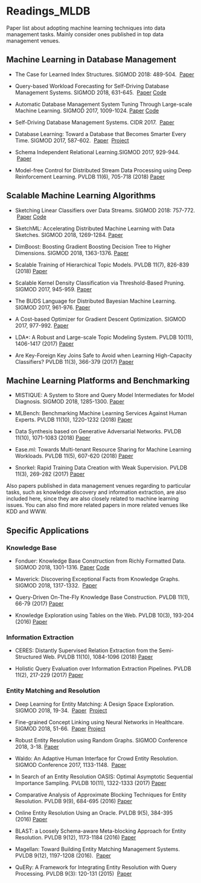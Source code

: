 # Readings_MLDB
Paper list about adopting machine learning techniques into data management tasks. Mainly consider ones published in top data management venues.

## <a name='ml-in-db'> Machine Learning in Database Management 
* The Case for Learned Index Structures. SIGMOD 2018: 489-504. &nbsp;[Paper](https://dl.acm.org/citation.cfm?doid=3183713.3196909)
  
* Query-based Workload Forecasting for Self-Driving Database Management Systems. SIGMOD 2018, 631-645. &nbsp;[Paper](https://dl.acm.org/citation.cfm?doid=3183713.3196908)&nbsp;[Code](https://github.com/malin1993ml/QueryBot5000)

* Automatic Database Management System Tuning Through Large-scale Machine Learning. SIGMOD 2017, 1009-1024.&nbsp;[Paper](https://dl.acm.org/citation.cfm?doid=3035918.3064029)&nbsp;[Code](https://github.com/cmu-db/ottertune)

* Self-Driving Database Management Systems. CIDR 2017. &nbsp;[Paper](http://cidrdb.org/cidr2017/papers/p42-pavlo-cidr17.pdf)

* Database Learning: Toward a Database that Becomes Smarter Every Time. SIGMOD 2017, 587-602. &nbsp;[Paper](https://dl.acm.org/citation.cfm?doid=3035918.3064013) &nbsp;[Project](http://verdictdb.org/)

* Schema Independent Relational Learning.SIGMOD 2017, 929-944. &nbsp;[Paper](https://dl.acm.org/citation.cfm?doid=3035918.3035923)

* Model-free Control for Distributed Stream Data Processing using Deep Reinforcement Learning. PVLDB 11(6), 705-718 (2018)&nbsp;[Paper](http://www.vldb.org/pvldb/vol11/p705-li.pdf)

## <a name='scale-ml'> Scalable Machine Learning Algorithms
* Sketching Linear Classifiers over Data Streams. SIGMOD 2018: 757-772.  &nbsp;[Paper](https://dl.acm.org/citation.cfm?doid=3183713.3196930)&nbsp;[Code](https://github.com/stanford-futuredata/wmsketch)
  
* SketchML: Accelerating Distributed Machine Learning with Data Sketches. SIGMOD 2018, 1269-1284.&nbsp;[Paper](https://dl.acm.org/citation.cfm?doid=3183713.3196894)

* DimBoost: Boosting Gradient Boosting Decision Tree to Higher Dimensions. SIGMOD 2018, 1363-1376.&nbsp;[Paper](https://dl.acm.org/citation.cfm?doid=3183713.3196892)

* Scalable Training of Hierarchical Topic Models. PVLDB 11(7), 826-839 (2018)&nbsp;[Paper](http://www.vldb.org/pvldb/vol11/p826-chen.pdf)

* Scalable Kernel Density Classification via Threshold-Based Pruning. SIGMOD 2017, 945-959.&nbsp;[Paper](https://dl.acm.org/citation.cfm?doid=3035918.3064035)

* The BUDS Language for Distributed Bayesian Machine Learning. SIGMOD 2017, 961-976.&nbsp;[Paper](https://dl.acm.org/citation.cfm?doid=3035918.3035937)

* A Cost-based Optimizer for Gradient Descent Optimization. SIGMOD 2017, 977-992.&nbsp;[Paper](https://dl.acm.org/citation.cfm?doid=3035918.3064042)

* LDA*: A Robust and Large-scale Topic Modeling System. PVLDB 10(11), 1406-1417 (2017)&nbsp;[Paper](http://www.vldb.org/pvldb/vol10/p1406-yu.pdf)

* Are Key-Foreign Key Joins Safe to Avoid when Learning High-Capacity Classifiers? PVLDB 11(3), 366-379 (2017)&nbsp;[Paper](http://www.vldb.org/pvldb/vol11/p366-shah.pdf)
  
## <a name='ml-sys'> Machine Learning Platforms and Benchmarking
* MISTIQUE: A System to Store and Query Model Intermediates for Model Diagnosis. SIGMOD 2018, 1285-1300.&nbsp;[Paper](https://dl.acm.org/citation.cfm?doid=3183713.3196934)
  
* MLBench: Benchmarking Machine Learning Services Against Human Experts. PVLDB 11(10), 1220-1232 (2018)&nbsp;[Paper](http://www.vldb.org/pvldb/vol11/p1220-liu.pdf)
  
* Data Synthesis based on Generative Adversarial Networks. PVLDB 11(10), 1071-1083 (2018)&nbsp;[Paper](http://www.vldb.org/pvldb/vol11/p1071-park.pdf)

* Ease.ml: Towards Multi-tenant Resource Sharing for Machine Learning Workloads. PVLDB 11(5), 607-620 (2018)&nbsp;[Paper](http://www.vldb.org/pvldb/vol11/p607-li.pdf)

* Snorkel: Rapid Training Data Creation with Weak Supervision. PVLDB 11(3), 269-282 (2017)&nbsp;[Paper](http://www.vldb.org/pvldb/vol11/p269-ratner.pdf)

Also papers published in data management venues regarding to particular tasks, such as knowledge discovery and information extraction, are also included here, since they are also closely related to machine learning issues. You can also find more related papers in more related venues like KDD and WWW.

## <a name='ml-app'> Specific Applications
### <a name='kbc'> Knowledge Base
* Fonduer: Knowledge Base Construction from Richly Formatted Data. SIGMOD 2018, 1301-1316.&nbsp;[Paper](https://dl.acm.org/citation.cfm?doid=3183713.3183729)&nbsp;[Code](https://github.com/HazyResearch/fonduer)
  
* Maverick: Discovering Exceptional Facts from Knowledge Graphs. SIGMOD 2018, 1317-1332. &nbsp;[Paper](https://dl.acm.org/citation.cfm?doid=3183713.3183730)

* Query-Driven On-The-Fly Knowledge Base Construction. PVLDB 11(1), 66-79 (2017)&nbsp;[Paper](http://www.vldb.org/pvldb/vol11/p66-nguyen.pdf)

* Knowledge Exploration using Tables on the Web. PVLDB 10(3), 193-204 (2016)&nbsp;[Paper](http://www.vldb.org/pvldb/vol10/p193-chirigati.pdf)

### <a name='info-ext'> Information Extraction
* CERES: Distantly Supervised Relation Extraction from the Semi-Structured Web. PVLDB 11(10), 1084-1096 (2018)&nbsp;[Paper](http://www.vldb.org/pvldb/vol11/p1084-lockard.pdf)
  
* Holistic Query Evaluation over Information Extraction Pipelines. PVLDB 11(2), 217-229 (2017)&nbsp;[Paper](http://www.vldb.org/pvldb/vol11/p217-ioannou.pdf)
  
### <a name='entity'> Entity Matching and Resolution
* Deep Learning for Entity Matching: A Design Space Exploration. SIGMOD 2018, 19-34. &nbsp;[Paper](https://dl.acm.org/citation.cfm?doid=3183713.3196926) &nbsp;[Project](https://sites.google.com/site/anhaidgroup/projects/magellan)

* Fine-grained Concept Linking using Neural Networks in Healthcare. SIGMOD 2018, 51-66. &nbsp;[Paper](https://dl.acm.org/citation.cfm?doid=3183713.3196907)&nbsp;[Project](http://www.comp.nus.edu.sg/~dbsystem/gemini/index.html)

* Robust Entity Resolution using Random Graphs. SIGMOD Conference 2018, 3-18.&nbsp;[Paper](https://dl.acm.org/citation.cfm?doid=3183713.3183755)

* Waldo: An Adaptive Human Interface for Crowd Entity Resolution. SIGMOD Conference 2017, 1133-1148. &nbsp;[Paper](https://dl.acm.org/citation.cfm?doid=3035918.3035931)

* In Search of an Entity Resolution OASIS: Optimal Asymptotic Sequential Importance Sampling. PVLDB 10(11), 1322-1333 (2017)&nbsp;[Paper](http://www.vldb.org/pvldb/vol10/p1322-rubinstein.pdf)

* Comparative Analysis of Approximate Blocking Techniques for Entity Resolution. PVLDB 9(9), 684-695 (2016)&nbsp;[Paper](http://www.vldb.org/pvldb/vol9/p684-papadakis.pdf)

* Online Entity Resolution Using an Oracle. PVLDB 9(5), 384-395 (2016)&nbsp;[Paper](http://www.vldb.org/pvldb/vol9/p384-firmani.pdf)

* BLAST: a Loosely Schema-aware Meta-blocking Approach for Entity Resolution. PVLDB 9(12), 1173-1184 (2016)&nbsp;[Paper](http://www.vldb.org/pvldb/vol9/p1173-simonini.pdf)

* Magellan: Toward Building Entity Matching Management Systems. PVLDB 9(12), 1197-1208 (2016). &nbsp;[Paper](http://www.vldb.org/pvldb/vol9/p1197-pkonda.pdf)

* QuERy: A Framework for Integrating Entity Resolution with Query Processing. PVLDB 9(3): 120-131 (2015) &nbsp;[Paper](http://www.vldb.org/pvldb/vol9/p120-altwaijry.pdf)
